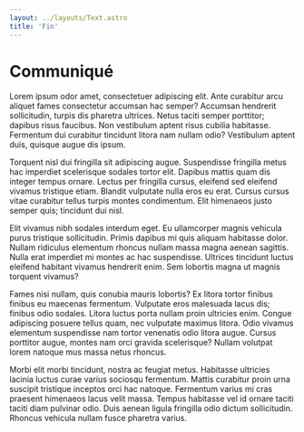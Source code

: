 ```yaml
---
layout: ../layouts/Text.astro
title: 'Fin'
---
```


# Communiqué

Lorem ipsum odor amet, consectetuer adipiscing elit. Ante curabitur arcu aliquet fames consectetur accumsan hac semper? Accumsan hendrerit sollicitudin, turpis dis pharetra ultrices. Netus taciti semper porttitor; dapibus risus faucibus. Non vestibulum aptent risus cubilia habitasse. Fermentum dui curabitur tincidunt litora nam nullam odio? Vestibulum aptent duis, quisque augue dis ipsum.

Torquent nisl dui fringilla sit adipiscing augue. Suspendisse fringilla metus hac imperdiet scelerisque sodales tortor elit. Dapibus mattis quam dis integer tempus ornare. Lectus per fringilla cursus, eleifend sed eleifend vivamus tristique etiam. Blandit vulputate nulla eros eu erat. Cursus cursus vitae curabitur tellus turpis montes condimentum. Elit himenaeos justo semper quis; tincidunt dui nisl.

Elit vivamus nibh sodales interdum eget. Eu ullamcorper magnis vehicula purus tristique sollicitudin. Primis dapibus mi quis aliquam habitasse dolor. Nullam ridiculus elementum rhoncus nullam massa magna aenean sagittis. Nulla erat imperdiet mi montes ac hac suspendisse. Ultrices tincidunt luctus eleifend habitant vivamus hendrerit enim. Sem lobortis magna ut magnis torquent vivamus?

Fames nisi nullam, quis conubia mauris lobortis? Ex litora tortor finibus finibus eu maecenas fermentum. Vulputate eros malesuada lacus dis; finibus odio sodales. Litora luctus porta nullam proin ultricies enim. Congue adipiscing posuere tellus quam, nec vulputate maximus litora. Odio vivamus elementum suspendisse nam tortor venenatis odio litora augue. Cursus porttitor augue, montes nam orci gravida scelerisque? Nullam volutpat lorem natoque mus massa netus rhoncus.

Morbi elit morbi tincidunt, nostra ac feugiat metus. Habitasse ultricies lacinia luctus curae varius sociosqu fermentum. Mattis curabitur proin urna suscipit tristique inceptos orci hac natoque. Fermentum varius mi cras praesent himenaeos lacus velit massa. Tempus habitasse vel id ornare taciti taciti diam pulvinar odio. Duis aenean ligula fringilla odio dictum sollicitudin. Rhoncus vehicula nullam fusce pharetra varius.
